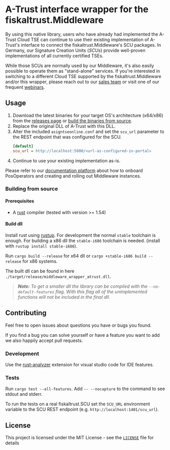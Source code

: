 # A-Trust interface wrapper for the fiskaltrust.Middleware
By using this native library, users who have already had implemented the A-Trust Cloud TSE can continue to use their existing implementation of A-Trust's interface to connect the fiskaltrust.Middleware's SCU packages. In Germany, our Signature Creation Units (_SCUs_) provide well-proven implementations of all currently certified TSEs.

While those SCUs are normally used by our Middleware, it's also easily possible to operate them as "stand-alone" services. If you're interested in switching to a different Cloud TSE supported by the fiskaltrust.Middleware and/or this wrapper, please reach out to our [sales team](mailto:sales@fiskaltrust.de) or visit one of our frequent [webinars](https://fiskaltrust.de/webinare).

## Usage
1. Download the latest binaries for your target OS's architecture (x64/x86) from the [releases page](https://github.com/fiskaltrust/middleware-wrapper-atrust/releases) or [build the binaries from source](#building-from-source).
2. Replace the original DLL of A-Trust with this DLL.
3. Alter the included `asigntseonline.conf` and set the `scu_url` parameter to the REST endpoint that was configured for the SCU.
    ```ini
    [default]
    scu_url = http://localhost:5000/<url-as-configured-in-portal>
    ```
4. Continue to use your existing implementation as-is.

Please refer to our [documentation platform](https://docs.fiskaltrust.cloud) about how to onboard PosOperators and creating and rolling out Middleware instances.

### Building from source

#### Prerequisites
* A [rust](https://www.rust-lang.org/) compiler (tested with version >= 1.54)

#### Build dll

Install rust using [rustup](https://rustup.rs/). For development the normal `stable` toolchain is enough. For building a x86 dll the `stable-i686` toolchain is needed. (install with `rustup install stable-i686`).

Run `cargo build --release` for x64 dll or `cargo +stable-i686 build --release` for x86 systems.

The built dll can be found in here `./target/release/middleware_wrapper_atrust.dll`.

> ***Note:** To get a smaller dll the library can be compiled with the `--no-default-features` flag. With this flag all of the unimplemented functions will not be included in the final dll.*

<!--
## Docs

Run `cargo doc --no-deps` to build the docs. add `--open` to open them in the default browser.
-->

## Contributing

Feel free to open issues about questions you have or bugs you found.

If you find a bug you can solve yourself or have a feature you want to add we also happily accept pull requests.

### Development 

Use the [rust-analyzer](https://marketplace.visualstudio.com/items?itemName=matklad.rust-analyzer) extension for visual studio code for IDE features.

### Tests

Run `cargo test --all-features`. Add `-- --nocapture` to the command to see stdout and stderr.

To run the tests on a real fiskaltrust.SCU set the `SCU_URL` environment variable to the SCU REST endpoint (e.g. `http://localhost:1401/scu_url`).

## License

This project is licensed under the MIT License - see the [`LICENSE`](./LICENSE) file for details
